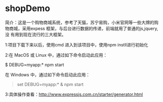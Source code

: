 # shopDemo

简介：这是一个购物商城系统，参考了天猫，苏宁易购，小米官网等一些大牌的购物商城，采用expess 框架，与后台进行数据的传递，前端就用了普通的js,jquery,没
有用到现在流行的三大框架。


1:项目下载下来以后，使用cmd 进入到该项目中，使用npm instll进行初始化


2:在 MacOS 或 Linux 中，通过如下命令启动此应用：

$ DEBUG=myapp:* npm start

在 Windows 中，通过如下命令启动此应用：

> set DEBUG=myapp:* & npm start


3:具体操作查看：http://www.expressjs.com.cn/starter/generator.html

